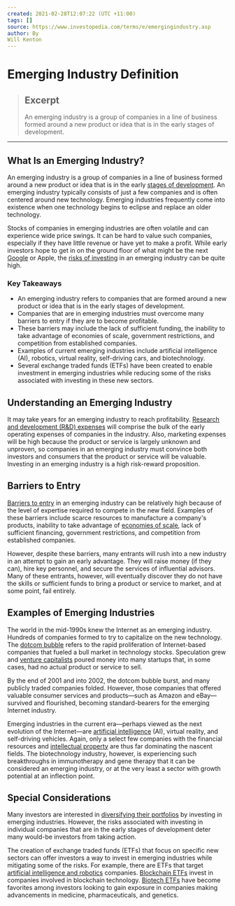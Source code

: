```yaml
---
created: 2021-02-28T12:07:22 (UTC +11:00)
tags: []
source: https://www.investopedia.com/terms/e/emergingindustry.asp
author: By
Will Kenton
---
```


# Emerging Industry Definition

> ## Excerpt
> An emerging industry is a group of companies in a line of business formed around a new product or idea that is in the early stages of development.

---
## What Is an Emerging Industry?

An emerging industry is a group of companies in a line of business formed around a new product or idea that is in the early [stages of development](https://www.investopedia.com/terms/d/developmentstage.asp). An emerging industry typically consists of just a few companies and is often centered around new technology. Emerging industries frequently come into existence when one technology begins to eclipse and replace an older technology.

Stocks of companies in emerging industries are often volatile and can experience wide price swings. It can be hard to value such companies, especially if they have little revenue or have yet to make a profit. While early investors hope to get in on the ground floor of what might be the next [Google](https://www.investopedia.com/articles/personal-finance/042415/story-behind-googles-success.asp) or Apple, the [risks of investing](https://www.investopedia.com/financial-edge/0812/5-investing-risk-factors-and-how-to-avoid-them.aspx) in an emerging industry can be quite high.

### Key Takeaways

-   An emerging industry refers to companies that are formed around a new product or idea that is in the early stages of development.
-   Companies that are in emerging industries must overcome many barriers to entry if they are to become profitable.
-   These barriers may include the lack of sufficient funding, the inability to take advantage of economies of scale, government restrictions, and competition from established companies.
-   Examples of current emerging industries include artificial intelligence (AI), robotics, virtual reality, self-driving cars, and biotechnology.
-   Several exchange traded funds (ETFs) have been created to enable investment in emerging industries while reducing some of the risks associated with investing in these new sectors.

## Understanding an Emerging Industry

It may take years for an emerging industry to reach profitability. [Research and development (R&D) expenses](https://www.investopedia.com/terms/r/research-and-development-expenses.asp) will comprise the bulk of the early operating expenses of companies in the industry. Also, marketing expenses will be high because the product or service is largely unknown and unproven, so companies in an emerging industry must convince both investors and consumers that the product or service will be valuable. Investing in an emerging industry is a high risk-reward proposition.

## Barriers to Entry

[Barriers to entry](https://www.investopedia.com/terms/b/barrierstoentry.asp) in an emerging industry can be relatively high because of the level of expertise required to compete in the new field. Examples of these barriers include scarce resources to manufacture a company's products, inability to take advantage of [economies of scale](https://www.investopedia.com/terms/e/economiesofscale.asp), lack of sufficient financing, government restrictions, and competition from established companies.

However, despite these barriers, many entrants will rush into a new industry in an attempt to gain an early advantage. They will raise money (if they can), hire key personnel, and secure the services of influential advisors. Many of these entrants, however, will eventually discover they do not have the skills or sufficient funds to bring a product or service to market, and at some point, fail entirely.

## Examples of Emerging Industries

The world in the mid-1990s knew the Internet as an emerging industry. Hundreds of companies formed to try to capitalize on the new technology. The [dotcom bubble](https://www.investopedia.com/terms/d/dotcom-bubble.asp) refers to the rapid proliferation of Internet-based companies that fueled a bull market in technology stocks. Speculation grew and [venture capitalists](https://www.investopedia.com/terms/v/venturecapitalist.asp) poured money into many startups that, in some cases, had no actual product or service to sell.

By the end of 2001 and into 2002, the dotcom bubble burst, and many publicly traded companies folded. However, those companies that offered valuable consumer services and products—such as Amazon and eBay—survived and flourished, becoming standard-bearers for the emerging Internet industry.

Emerging industries in the current era—perhaps viewed as the next evolution of the Internet—are [artificial intelligence](https://www.investopedia.com/terms/a/artificial-intelligence-ai.asp) (AI), virtual reality, and self-driving vehicles. Again, only a select few companies with the financial resources and [intellectual property](https://www.investopedia.com/terms/i/intellectualproperty.asp) are thus far dominating the nascent fields. The biotechnology industry, however, is experiencing such breakthroughs in immunotherapy and gene therapy that it can be considered an emerging industry, or at the very least a sector with growth potential at an inflection point.

## Special Considerations

Many investors are interested in [diversifying their portfolios](https://www.investopedia.com/articles/basics/05/diversification.asp) by investing in emerging industries. However, the risks associated with investing in individual companies that are in the early stages of development deter many would-be investors from taking action.

The creation of exchange traded funds (ETFs) that focus on specific new sectors can offer investors a way to invest in emerging industries while mitigating some of the risks. For example, there are ETFs that target [artificial intelligence and robotics](https://www.investopedia.com/investing/top-etfs-capitalizing-artificial-intelligence/) companies. [Blockchain ETFs](https://www.investopedia.com/news/3-blockchain-etfs-buy-2018/) invest in companies involved in blockchain technology. [Biotech ETFs](https://www.investopedia.com/articles/investing/081415/top-3-biotech-etfs.asp) have become favorites among investors looking to gain exposure in companies making advancements in medicine, pharmaceuticals, and genetics.
